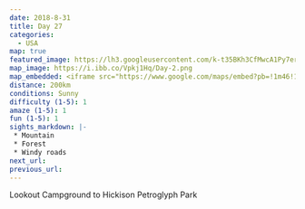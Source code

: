 ```yaml
---
date: 2018-8-31
title: Day 27
categories:
  - USA
map: true
featured_image: https://lh3.googleusercontent.com/k-t35BKh3CfMwcA1Py7er15OZkQBOEhepYU1_IfPoPkk1kyCK0ygKhnfv19dsuzTPztqNaxB3B9T5J5Y8K-oz-VO-uu8i6XvNzwS3EjQYYdLFA_PZRNdGn6-8yoUIfEXhbUvQKisANqZz6y-lTv1ne7setbsYA7a9Ol5MW916U5ccDiJxLq8fZ1D4xeHGXzzU9udzrYFXn74a_w9Fi-U_w8TshW8QXf-_U6oOraw2IUTr65vwKl7Fnfe3YFUfMCD5TsSAz9u83eM1bjHhMJQQUJErXv0_R5VF-LDJqcxyUwl67ggEHSl0ecCbify4Of7cGW8zAtBwj0d3Cpz4G7dfOEuD1VOmo1vm8HMPbgnnIcvXzMoHo4_hwOTGVDA-JQr2AXrY0jbpwQpeSCTbXR881CKlJoeQPCtNgte_HlcEXUr1SQYzM71Xw2QaRsCAwhJy7PPUMv_SpkCC2vOokdj1qFnP5jfo_LhYLg9e-txUYMwq0ZIQhru8gXvZoMluG4yUgTVOADCMwGGWJ5lZrcWqEVQLj8JiavFdvgvt_YN084JhmdvTukksTXVKoAqWOONdqu-2xpuzuoyBkXB7UppL1zTQsgUFcgohsyV79e-b-kR3eDP1J7oTOXorERO9nBvWJH_CUKXUBjXtUGcAkKZOW_pmO13EDpvF9YEweiKWJ9r3680=w1631-h1041-no
map_image: https://i.ibb.co/Vpkj1Hq/Day-2.png
map_embedded: <iframe src="https://www.google.com/maps/embed?pb=!1m46!1m12!1m3!1d1575615.9793938121!2d-119.36745360246923!3d39.528594560599906!2m3!1f0!2f0!3f0!3m2!1i1024!2i768!4f13.1!4m31!3e0!4m5!1s0x809956b6bf3d4c05%3A0x9c8f9a001ff10e0d!2sLookout%20Campground%2C%20Dog%20Valley%20Rd%2C%20Reno%2C%20CA%2C%20USA!3m2!1d39.5888972!2d-120.0736111!4m5!1s0x80993f680b3ab5cf%3A0x236bcfe0c2602fec!2sReno%20Motor%20Sports%2C%20Terminal%20Way%2C%20Reno%2C%20NV%2C%20USA!3m2!1d39.5168092!2d-119.7770437!4m5!1s0x80a2ddd34caa70a3%3A0x33df66a9f984e8f9!2sMiddlegate%2C%20NV%2C%20USA!3m2!1d39.28778!2d-118.02556!4m5!1s0x80a35fc2a0616f79%3A0x4903e4b639cf0f7!2sAustin%2C%20NV%2C%20USA!3m2!1d39.492570099999995!2d-117.06723559999999!4m5!1s0x80a4c9a8675fc6e1%3A0x89b621ff51323238!2sHickison%20Petroglyph%20Recreation%20Area%2C%20U.S.%2050%2C%20Austin%2C%20NV%2C%20USA!3m2!1d39.4491594!2d-116.7521123!5e0!3m2!1sen!2sau!4v1577442885508!5m2!1sen!2sau" width="100%" height="500" frameborder="0" style="border:0;" allowfullscreen=""></iframe>
distance: 200km
conditions: Sunny
difficulty (1-5): 1 
amaze (1-5): 1
fun (1-5): 1
sights_markdown: |-
 * Mountain
 * Forest
 * Windy roads
next_url:
previous_url:
---
```

Lookout Campground to Hickison Petroglyph Park


